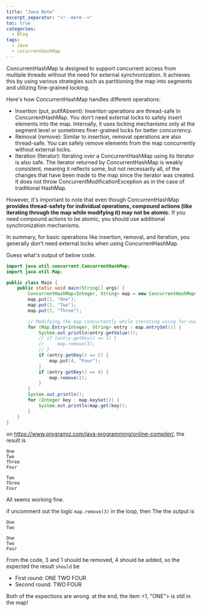 ```yaml
---
title: "Java Note"
excerpt_separator: "<!--more-->"
toc: true
categories:
  - Blog
tags:
  - Java
  - cocurrentHashMap
---
```



ConcurrentHashMap is designed to support concurrent access from multiple threads without the need for external synchronization. It achieves this by using various strategies such as partitioning the map into segments and utilizing fine-grained locking.

Here's how ConcurrentHashMap handles different operations:

- Insertion (put, putIfAbsent): Insertion operations are thread-safe in ConcurrentHashMap. You don't need external locks to safely insert elements into the map. Internally, it uses locking mechanisms only at the segment level or sometimes finer-grained locks for better concurrency.
- Removal (remove): Similar to insertion, removal operations are also thread-safe. You can safely remove elements from the map concurrently without external locks.
- Iteration (Iterator): Iterating over a ConcurrentHashMap using its Iterator is also safe. The iterator returned by ConcurrentHashMap is weakly consistent, meaning it reflects some, but not necessarily all, of the changes that have been made to the map since the iterator was created. It does not throw ConcurrentModificationException as in the case of traditional HashMap.

However, it's important to note that even though ConcurrentHashMap **provides thread-safety for individual operations, compound actions (like iterating through the map while modifying it) may not be atomic**. If you need compound actions to be atomic, you should use additional synchronization mechanisms.

In summary, for basic operations like insertion, removal, and iteration, you generally don't need external locks when using ConcurrentHashMap.

Guess what's output of below code.
```java
import java.util.concurrent.ConcurrentHashMap;
import java.util.Map;

public class Main {
    public static void main(String[] args) {
        ConcurrentHashMap<Integer, String> map = new ConcurrentHashMap<>();
        map.put(1, "One");
        map.put(2, "Two");
        map.put(3, "Three");

        // Modifying the map concurrently while iterating using for-each loop
        for (Map.Entry<Integer, String> entry : map.entrySet()) {
            System.out.println(entry.getValue());
            // if (entry.getKey() == 1) {
            //     map.remove(3);
            // }
            if (entry.getKey() == 2) {
                map.put(4, "Four");
            }
            if (entry.getKey() == 4) {
                map.remove(1);
            }
        }
        System.out.println();
        for (Integer key : map.keySet()) {
            System.out.println(map.get(key));
        }
    }
}
```

on https://www.programiz.com/java-programming/online-compiler/, the result is
```
One
Two
Three
Four

Two
Three
Four
```
All seems working fine.

if uncomment out the logic `map.remove(3)` in the loop, then 
The the output is
```
One
Two

One
Two
Four
```
From the code, 3 and 1 should be removed, 4 should be added, so the expected the result `should` be
- First round: ONE TWO FOUR
- Second round: TWO FOUR

Both of the expections are wrong. at the end, the item <1, "ONE"> is still in the map!




